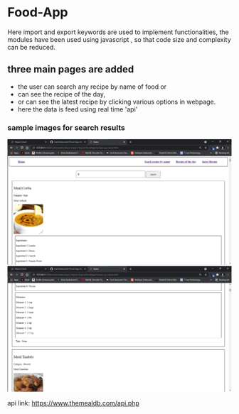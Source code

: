 # Food-App

Here import and export keywords are used to implement functionalities,
the modules have been used using javascript , so that code size and complexity can be reduced.

## three main pages are added

- the user can search any recipe by name of food or
- can see the recipe of the day,
- or can see the latest recipe by clicking various options in webpage.
- here the data is feed using real time 'api'

### sample images for search results

![alt text](images/1.png)
![alt text](images/2.png)

api link:
https://www.themealdb.com/api.php
